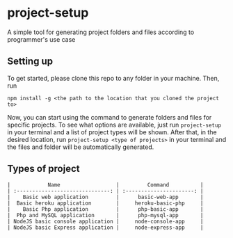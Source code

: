# project-setup
A simple tool for generating project folders and files according to programmer's use case

## Setting up

To get started, please clone this repo to any folder in your machine. Then, run
```
npm install -g <the path to the location that you cloned the project to>
```

Now, you can start using the command to generate folders and files for specific projects. To see what options are available, just run ```project-setup``` in your terminal and a list of project types will be shown. After that, in the desired location, run ```project-setup <type of projects>``` in your terminal and the files and folder will be automatically generated.


## Types of project


    |            Name                  |         Command          |
    | :------------------------------: | :----------------------: |
    |    Basic web application         |      basic-web-app       |
    |  Basic heroku application        |     heroku-basic-php     |
    |    Basic Php application         |      php-basic-app       |
    |  Php and MySQL application       |      php-mysql-app       |
    | NodeJS basic console application |     node-console-app     |
    | NodeJS basic Express application |     node-express-app     |